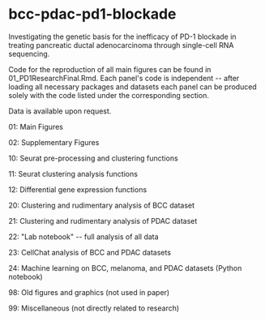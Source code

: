 # bcc-pdac-pd1-blockade
Investigating the genetic basis for the inefficacy of PD-1 blockade in treating pancreatic ductal adenocarcinoma through single-cell RNA sequencing.


Code for the reproduction of all main figures can be found in 01_PD1ResearchFinal.Rmd. Each panel's code is independent -- after loading all necessary packages and datasets each panel can be produced solely with the code listed under the corresponding section. 

Data is available upon request. 

01: Main Figures 

02: Supplementary Figures


10: Seurat pre-processing and clustering functions

11: Seurat clustering analysis functions

12: Differential gene expression functions


20: Clustering and rudimentary analysis of BCC dataset

21: Clustering and rudimentary analysis of PDAC dataset

22: "Lab notebook" -- full analysis of all data

23: CellChat analysis of BCC and PDAC datasets

24: Machine learning on BCC, melanoma, and PDAC datasets (Python notebook)


98: Old figures and graphics (not used in paper)

99: Miscellaneous (not directly related to research)
